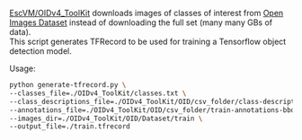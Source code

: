 [EscVM/OIDv4_ToolKit](https://github.com/EscVM/OIDv4_ToolKit) downloads images of classes of interest from [Open Images Dataset](https://storage.googleapis.com/openimages/web/index.html) instead of downloading the full set (many many GBs of data).  
This script generates TFRecord to be used for training a Tensorflow object detection model.

Usage:
```bash
python generate-tfrecord.py \
--classes_file=./OIDv4_ToolKit/classes.txt \
--class_descriptions_file=./OIDv4_ToolKit/OID/csv_folder/class-descriptions-boxable.csv \
--annotations_file=./OIDv4_ToolKit/OID/csv_folder/train-annotations-bbox.csv \
--images_dir=./OIDv4_ToolKit/OID/Dataset/train \
--output_file=./train.tfrecord
```
